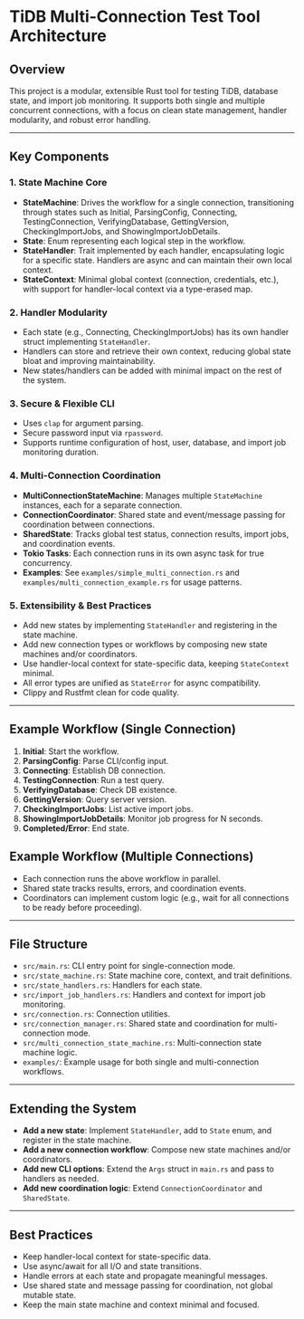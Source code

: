 # TiDB Multi-Connection Test Tool Architecture

## Overview
This project is a modular, extensible Rust tool for testing TiDB, database state, and import job monitoring. It supports both single and multiple concurrent connections, with a focus on clean state management, handler modularity, and robust error handling.

---

## Key Components

### 1. State Machine Core
- **StateMachine**: Drives the workflow for a single connection, transitioning through states such as Initial, ParsingConfig, Connecting, TestingConnection, VerifyingDatabase, GettingVersion, CheckingImportJobs, and ShowingImportJobDetails.
- **State**: Enum representing each logical step in the workflow.
- **StateHandler**: Trait implemented by each handler, encapsulating logic for a specific state. Handlers are async and can maintain their own local context.
- **StateContext**: Minimal global context (connection, credentials, etc.), with support for handler-local context via a type-erased map.

### 2. Handler Modularity
- Each state (e.g., Connecting, CheckingImportJobs) has its own handler struct implementing `StateHandler`.
- Handlers can store and retrieve their own context, reducing global state bloat and improving maintainability.
- New states/handlers can be added with minimal impact on the rest of the system.

### 3. Secure & Flexible CLI
- Uses `clap` for argument parsing.
- Secure password input via `rpassword`.
- Supports runtime configuration of host, user, database, and import job monitoring duration.

### 4. Multi-Connection Coordination
- **MultiConnectionStateMachine**: Manages multiple `StateMachine` instances, each for a separate connection.
- **ConnectionCoordinator**: Shared state and event/message passing for coordination between connections.
- **SharedState**: Tracks global test status, connection results, import jobs, and coordination events.
- **Tokio Tasks**: Each connection runs in its own async task for true concurrency.
- **Examples**: See `examples/simple_multi_connection.rs` and `examples/multi_connection_example.rs` for usage patterns.

### 5. Extensibility & Best Practices
- Add new states by implementing `StateHandler` and registering in the state machine.
- Add new connection types or workflows by composing new state machines and/or coordinators.
- Use handler-local context for state-specific data, keeping `StateContext` minimal.
- All error types are unified as `StateError` for async compatibility.
- Clippy and Rustfmt clean for code quality.

---

## Example Workflow (Single Connection)
1. **Initial**: Start the workflow.
2. **ParsingConfig**: Parse CLI/config input.
3. **Connecting**: Establish DB connection.
4. **TestingConnection**: Run a test query.
5. **VerifyingDatabase**: Check DB existence.
6. **GettingVersion**: Query server version.
7. **CheckingImportJobs**: List active import jobs.
8. **ShowingImportJobDetails**: Monitor job progress for N seconds.
9. **Completed/Error**: End state.

## Example Workflow (Multiple Connections)
- Each connection runs the above workflow in parallel.
- Shared state tracks results, errors, and coordination events.
- Coordinators can implement custom logic (e.g., wait for all connections to be ready before proceeding).

---

## File Structure
- `src/main.rs`: CLI entry point for single-connection mode.
- `src/state_machine.rs`: State machine core, context, and trait definitions.
- `src/state_handlers.rs`: Handlers for each state.
- `src/import_job_handlers.rs`: Handlers and context for import job monitoring.
- `src/connection.rs`: Connection utilities.
- `src/connection_manager.rs`: Shared state and coordination for multi-connection mode.
- `src/multi_connection_state_machine.rs`: Multi-connection state machine logic.
- `examples/`: Example usage for both single and multi-connection workflows.

---

## Extending the System
- **Add a new state**: Implement `StateHandler`, add to `State` enum, and register in the state machine.
- **Add a new connection workflow**: Compose new state machines and/or coordinators.
- **Add new CLI options**: Extend the `Args` struct in `main.rs` and pass to handlers as needed.
- **Add new coordination logic**: Extend `ConnectionCoordinator` and `SharedState`.

---

## Best Practices
- Keep handler-local context for state-specific data.
- Use async/await for all I/O and state transitions.
- Handle errors at each state and propagate meaningful messages.
- Use shared state and message passing for coordination, not global mutable state.
- Keep the main state machine and context minimal and focused.
